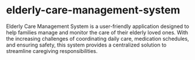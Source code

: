 # elderly-care-management-system
Elderly Care Management System is a user-friendly application designed to help families manage and monitor the care of their elderly loved ones. With the increasing challenges of coordinating daily care, medication schedules, and ensuring safety, this system provides a centralized solution to streamline caregiving responsibilities.
